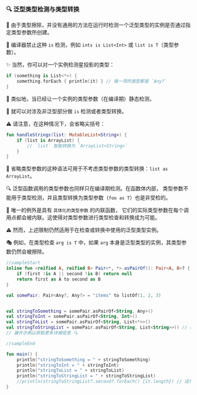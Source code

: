 ### 🔍 泛型类型检测与类型转换

🧬 由于类型擦除，并没有通用的方法在运行时检测一个泛型类型的实例是否通过指定类型参数所创建。

🚫 编译器禁止这种 `is` 检测，例如 `ints is List<Int>` 或 `list is T`（类型参数）。

✨ 当然，你可以对一个实例检测星投影的类型：

```kotlin
if (something is List<*>) {
    something.forEach { println(it) } // 每一项的类型都是 `Any?`
}
```

🔄 类似地，当已经让一个实例的类型参数（在编译期）静态检测，

🧪 就可以对涉及非泛型部分做 `is` 检测或者类型转换。

⚠️ 请注意，在这种情况下，会省略尖括号：

```kotlin
fun handleStrings(list: MutableList<String>) {
    if (list is ArrayList) {
        // `list` 智能转换为 `ArrayList<String>`
    }
}
```

🔄 省略类型参数的这种语法可用于不考虑类型参数的类型转换：`list as ArrayList`。

🔍 泛型函数调用的类型参数也同样只在编译期检测。在函数体内部，
类型参数不能用于类型检测，并且类型转换为类型参数（`foo as T`）也是非受检的。

🌟 唯一的例外是具有 `具体化的类型参数` 的内联函数，
它们的实际类型参数在每个调用点都会被内联。这使得对类型参数进行类型检查和转换成为可能。

⚠️ 然而，上述限制仍然适用于在检查或转换中使用的泛型类型实例。

🎭 例如，在类型检查 `arg is T` 中，如果 `arg` 本身是泛型类型的实例，其类型参数仍然会被擦除。

```kotlin
//sampleStart
inline fun <reified A, reified B> Pair<*, *>.asPairOf(): Pair<A, B>? {
    if (first !is A || second !is B) return null
    return first as A to second as B
}

val somePair: Pair<Any?, Any?> = "items" to listOf(1, 2, 3)


val stringToSomething = somePair.asPairOf<String, Any>()
val stringToInt = somePair.asPairOf<String, Int>()
val stringToList = somePair.asPairOf<String, List<*>>()
val stringToStringList = somePair.asPairOf<String, List<String>>() // 编译通过但破坏了类型安全！ 🚨
// 展开示例以获取更多详细信息 🔍

//sampleEnd

fun main() {
    println("stringToSomething = " + stringToSomething)
    println("stringToInt = " + stringToInt)
    println("stringToList = " + stringToList)
    println("stringToStringList = " + stringToStringList)
    //println(stringToStringList?.second?.forEach() {it.length}) // 这将抛出 ClassCastException，因为列表项不是 String 类型 ⚠️
}
```